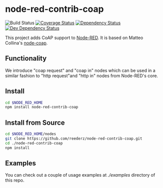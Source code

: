 node-red-contrib-coap
=====================
![Build Status](https://github.com/JKRhb/node-red-contrib-coap/workflows/Build%20Status/badge.svg)
[![Coverage Status](https://coveralls.io/repos/JKRhb/node-red-contrib-coap/badge.png)](https://coveralls.io/r/reederz/node-red-contrib-coap)
[![Dependency Status](https://david-dm.org/JKRhb/node-red-contrib-coap.png)](https://david-dm.org/namib-project/node-red-contrib-coap)
[![Dev Dependency Status](https://david-dm.org/JKRhb/node-red-contrib-coap/dev-status.png)](https://david-dm.org/namib-project/node-red-contrib-coap#dev-badge-embed)

This project adds CoAP support to [Node-RED](http://nodered.org/). It is based on Matteo Collina's [node-coap](https://github.com/mcollina/node-coap).

Functionality
-------------
 We introduce "coap request" and "coap in" nodes which can be used in a similar fashion to "http request"and "http in" nodes from Node-RED's core.

Install
-------

```bash
cd $NODE_RED_HOME
npm install node-red-contrib-coap
```

Install from Source
-------------------

```bash
cd $NODE_RED_HOME/nodes
git clone https://github.com/reederz/node-red-contrib-coap.git
cd ./node-red-contrib-coap
npm install
```

Examples
--------
You can check out a couple of usage examples at *./examples* directory of this repo.
